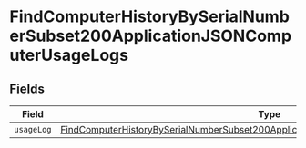 # FindComputerHistoryBySerialNumberSubset200ApplicationJSONComputerUsageLogs


## Fields

| Field                                                                                                                                                                                               | Type                                                                                                                                                                                                | Required                                                                                                                                                                                            | Description                                                                                                                                                                                         |
| --------------------------------------------------------------------------------------------------------------------------------------------------------------------------------------------------- | --------------------------------------------------------------------------------------------------------------------------------------------------------------------------------------------------- | --------------------------------------------------------------------------------------------------------------------------------------------------------------------------------------------------- | --------------------------------------------------------------------------------------------------------------------------------------------------------------------------------------------------- |
| `usageLog`                                                                                                                                                                                          | [FindComputerHistoryBySerialNumberSubset200ApplicationJSONComputerUsageLogsUsageLog](../../models/operations/findcomputerhistorybyserialnumbersubset200applicationjsoncomputerusagelogsusagelog.md) | :heavy_minus_sign:                                                                                                                                                                                  | N/A                                                                                                                                                                                                 |